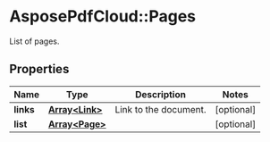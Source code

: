 ﻿# AsposePdfCloud::Pages
List of pages.

## Properties
Name | Type | Description | Notes
------------ | ------------- | ------------- | -------------
**links** | [**Array&lt;Link&gt;**](Link.md) | Link to the document. | [optional] 
**list** | [**Array&lt;Page&gt;**](Page.md) |  | [optional] 


